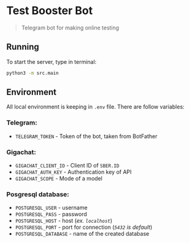 # Test Booster Bot

> Telegram bot for making online testing


## Running

To start the server, type in terminal:

```bash
python3 -m src.main
```


## Environment

All local environment is keeping in `.env` file. There are follow variables:

### Telegram:
- `TELEGRAM_TOKEN` - Token of the bot, taken from BotFather

### Gigachat:
- `GIGACHAT_CLIENT_ID` - Client ID of `SBER.ID`
- `GIGACHAT_AUTH_KEY` - Authentication key of API
- `GIGACHAT_SCOPE` - Mode of a model

### Posgresql database:
- `POSTGRESQL_USER` - username
- `POSTGRESQL_PASS` - password
- `POSTGRESQL_HOST` - host (*ex. `localhost`*)
- `POSTGRESQL_PORT` - port for connection (*`5432` is default*)
- `POSTGRESQL_DATABASE` - name of the created database
